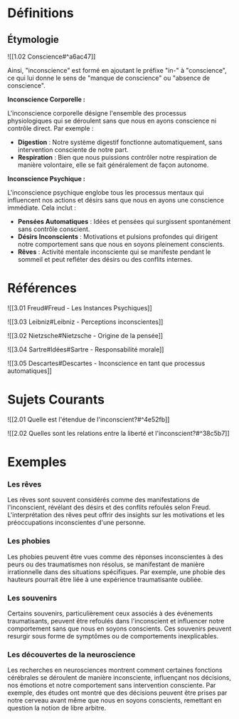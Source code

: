 # Définitions

## Étymologie

![[1.02 Conscience#^a6ac47]]

Ainsi, "inconscience" est formé en ajoutant le préfixe "in-" à "conscience", ce qui lui donne le sens de "manque de conscience" ou "absence de conscience".

**Inconscience Corporelle :**

L'inconscience corporelle désigne l'ensemble des processus physiologiques qui se déroulent sans que nous en ayons conscience ni contrôle direct. Par exemple :

- **Digestion** : Notre système digestif fonctionne automatiquement, sans intervention consciente de notre part.
- **Respiration** : Bien que nous puissions contrôler notre respiration de manière volontaire, elle se fait généralement de façon autonome.

**Inconscience Psychique :**

L'inconscience psychique englobe tous les processus mentaux qui influencent nos actions et désirs sans que nous en ayons une conscience immédiate. Cela inclut :

- **Pensées Automatiques** : Idées et pensées qui surgissent spontanément sans contrôle conscient.
- **Désirs Inconscients** : Motivations et pulsions profondes qui dirigent notre comportement sans que nous en soyons pleinement conscients.
- **Rêves** : Activité mentale inconsciente qui se manifeste pendant le sommeil et peut refléter des désirs ou des conflits internes.

# Références

![[3.01 Freud#Freud - Les Instances Psychiques]]

![[3.03 Leibniz#Leibniz - Perceptions inconscientes]]

![[3.02 Nietzsche#Nietzsche - Origine de la pensée]]

![[3.04 Sartre#Idées#Sartre - Responsabilité morale]]

![[3.05 Descartes#Descartes - Inconscience en tant que processus automatiques]]

# Sujets Courants

![[2.01 Quelle est l'étendue de l'inconscient?#^4e52fb]]

![[2.02 Quelles sont les relations entre la liberté et l'inconscient?#^38c5b7]]

# Exemples

### Les rêves

Les rêves sont souvent considérés comme des manifestations de l'inconscient, révélant des désirs et des conflits refoulés selon Freud. L'interprétation des rêves peut offrir des insights sur les motivations et les préoccupations inconscientes d'une personne.

### Les phobies

Les phobies peuvent être vues comme des réponses inconscientes à des peurs ou des traumatismes non résolus, se manifestant de manière irrationnelle dans des situations spécifiques. Par exemple, une phobie des hauteurs pourrait être liée à une expérience traumatisante oubliée.

### Les souvenirs

Certains souvenirs, particulièrement ceux associés à des événements traumatisants, peuvent être refoulés dans l'inconscient et influencer notre comportement sans que nous en soyons conscients. Ces souvenirs peuvent resurgir sous forme de symptômes ou de comportements inexplicables.

### Les découvertes de la neuroscience

Les recherches en neurosciences montrent comment certaines fonctions cérébrales se déroulent de manière inconsciente, influençant nos décisions, nos émotions et notre comportement sans intervention consciente. Par exemple, des études ont montré que des décisions peuvent être prises par notre cerveau avant même que nous en soyons conscients, remettant en question la notion de libre arbitre.
